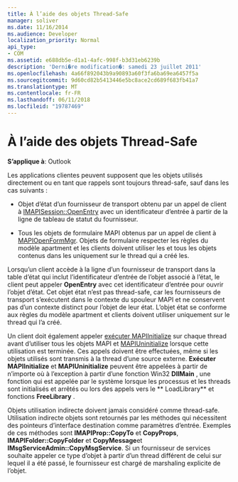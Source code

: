 ```yaml
---
title: À l’aide des objets Thread-Safe
manager: soliver
ms.date: 11/16/2014
ms.audience: Developer
localization_priority: Normal
api_type:
- COM
ms.assetid: e688db5e-d1a1-4afc-998f-b3d31eb6239b
description: 'Derni�re modification�: samedi 23 juillet 2011'
ms.openlocfilehash: 4a66f892043b9a90893a60f3fa6ba69ea6457f5a
ms.sourcegitcommit: 9d60cd82b5413446e5bc8ace2cd689f683fb41a7
ms.translationtype: MT
ms.contentlocale: fr-FR
ms.lasthandoff: 06/11/2018
ms.locfileid: "19787469"
---
```

# <a name="using-thread-safe-objects"></a>À l’aide des objets Thread-Safe

  
  
**S’applique à**: Outlook 
  
Les applications clientes peuvent supposent que les objets utilisés directement ou en tant que rappels sont toujours thread-safe, sauf dans les cas suivants :
  
- Objet d’état d’un fournisseur de transport obtenu par un appel de client à [IMAPISession::OpenEntry](imapisession-openentry.md) avec un identificateur d’entrée à partir de la ligne de tableau de statut du fournisseur. 
    
- Tous les objets de formulaire MAPI obtenus par un appel de client à [MAPIOpenFormMgr](mapiopenformmgr.md). Objets de formulaire respecter les règles du modèle apartment et les clients doivent utiliser les et tous les objets contenus dans les uniquement sur le thread qui a créé les.
    
Lorsqu’un client accède à la ligne d’un fournisseur de transport dans la table d’état qui inclut l’identificateur d’entrée de l’objet associé à l’état, le client peut appeler **OpenEntry** avec cet identificateur d’entrée pour ouvrir l’objet d’état. Cet objet état n’est pas thread-safe, car les fournisseurs de transport s’exécutent dans le contexte du spouleur MAPI et ne conservent pas d’un contexte distinct pour l’objet de leur état. L’objet état se conforme aux règles du modèle apartment et clients doivent utiliser uniquement sur le thread qui l’a créé. 
  
Un client doit également appeler [exécuter MAPIInitialize](mapiinitialize.md) sur chaque thread avant d’utiliser tous les objets MAPI et [MAPIUninitialize](mapiuninitialize.md) lorsque cette utilisation est terminée. Ces appels doivent être effectuées, même si les objets utilisés sont transmis à la thread d’une source externe. **Exécuter MAPIInitialize** et **MAPIUninitialize** peuvent être appelées à partir de n’importe où à l’exception à partir d’une fonction Win32 **DllMain** , une fonction qui est appelée par le système lorsque les processus et les threads sont initialisés et arrêtés ou lors des appels vers le ** LoadLibrary** et fonctions **FreeLibrary** . 
  
Objets utilisation indirecte doivent jamais considéré comme thread-safe. Utilisation indirecte objets sont retournés par les méthodes qui nécessitent des pointeurs d’interface destination comme paramètres d’entrée. Exemples de ces méthodes sont **IMAPIProp::CopyTo** et **CopyProps**, **IMAPIFolder::CopyFolder** et **CopyMessage**et **IMsgServiceAdmin::CopyMsgService**. Si un fournisseur de services souhaite appeler ce type d’objet à partir d’un thread différent de celui sur lequel il a été passé, le fournisseur est chargé de marshaling explicite de l’objet.
  


